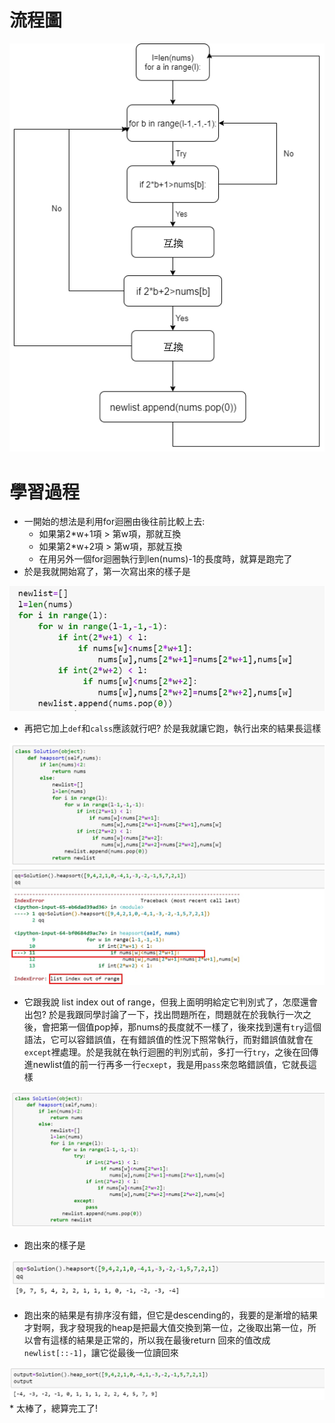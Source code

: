# 流程圖
<img src='https://github.com/eter0000/learningnotes/blob/master/images/heap.png'>

# 學習過程
* 一開始的想法是利用for迴圈由後往前比較上去:
  * 如果第2*w+1項 > 第w項，那就互換
  * 如果第2*w+2項 > 第w項，那就互換
  * 在用另外一個for迴圈執行到len(nums)-1的長度時，就算是跑完了
* 於是我就開始寫了，第一次寫出來的樣子是
<img src='https://github.com/eter0000/learningnotes/blob/master/images/heap1.jpg' weight=500 height=200>
 
 * 再把它加上`def`和`calss`應該就行吧? 於是我就讓它跑，執行出來的結果長這樣
 <img src='https://github.com/eter0000/learningnotes/blob/master/images/heap2.jpg' >
 <img src='https://github.com/eter0000/learningnotes/blob/master/images/heap222.jpg'>
 
 * 它跟我說 list index out of range，但我上面明明給定它判別式了，怎麼還會出包? 於是我跟同學討論了一下，找出問題所在，問題就在於我執行一次之後，會把第一個值pop掉，那nums的長度就不一樣了，後來找到還有`try`這個語法，它可以容錯誤值，在有錯誤值的性況下照常執行，而對錯誤值就會在`except`裡處理。於是我就在執行迴圈的判別式前，多打一行`try`，之後在回傳進newlist值的前一行再多一行`ecxept`，我是用`pass`來忽略錯誤值，它就長這樣
 <img src='https://github.com/eter0000/learningnotes/blob/master/images/heap3.jpg'>
 
 * 跑出來的樣子是
 <img src='https://github.com/eter0000/learningnotes/blob/master/images/heap4.jpg'>
 
 * 跑出來的結果是有排序沒有錯，但它是descending的，我要的是漸增的結果才對啊，我才發現我的heap是把最大值交換到第一位，之後取出第一位，所以會有這樣的結果是正常的，所以我在最後return 回來的值改成`newlist[::-1]`，讓它從最後一位讀回來
 
 <img src='https://github.com/eter0000/learningnotes/blob/master/images/heap5.jpg'>
 * 太棒了，總算完工了!
